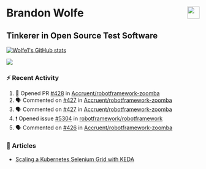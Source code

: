 Brandon Wolfe <a href="https://www.linkedin.com/in/brandon-wolfe1" target="_blank" rel="noreferrer"><img src="https://raw.githubusercontent.com/danielcranney/readme-generator/main/public/icons/socials/linkedin.svg" width="32" height="32" align="right"/></a>
==============================
Tinkerer in Open Source Test Software
-----------------------------

<p align="left"><a href="http://www.github.com/Wolfe1"><img src="https://github-readme-stats.vercel.app/api?username=Wolfe1&show_icons=true&hide=&count_private=true&title_color=0891b2&text_color=ffffff&icon_color=0891b2&bg_color=1c1917&hide_border=true&show_icons=true" alt="Wolfe1's GitHub stats" /></a></p>
<p align="left"><a href="http://www.github.com/Wolfe1"><img src="https://github-readme-streak-stats.herokuapp.com/?user=Wolfe1&stroke=ffffff&background=1c1917&ring=0891b2&fire=0891b2&currStreakNum=ffffff&currStreakLabel=0891b2&sideNums=ffffff&sideLabels=ffffff&dates=ffffff&hide_border=true" /></a></p>

### :zap: Recent Activity
<!--START_SECTION:activity-->
1. 💪 Opened PR [#428](https://github.com/Accruent/robotframework-zoomba/pull/428) in [Accruent/robotframework-zoomba](https://github.com/Accruent/robotframework-zoomba)
2. 🗣 Commented on [#427](https://github.com/Accruent/robotframework-zoomba/pull/427#issuecomment-2576338718) in [Accruent/robotframework-zoomba](https://github.com/Accruent/robotframework-zoomba)
3. 🗣 Commented on [#427](https://github.com/Accruent/robotframework-zoomba/pull/427#issuecomment-2573549889) in [Accruent/robotframework-zoomba](https://github.com/Accruent/robotframework-zoomba)
4. ❗ Opened issue [#5304](https://github.com/robotframework/robotframework/issues/5304) in [robotframework/robotframework](https://github.com/robotframework/robotframework)
5. 🗣 Commented on [#426](https://github.com/Accruent/robotframework-zoomba/pull/426#issuecomment-2545669622) in [Accruent/robotframework-zoomba](https://github.com/Accruent/robotframework-zoomba)
<!--END_SECTION:activity-->

### :newspaper: Articles
- [Scaling a Kubernetes Selenium Grid with KEDA](https://www.linkedin.com/pulse/scaling-kubernetes-selenium-grid-keda-brandon-wolfe)
